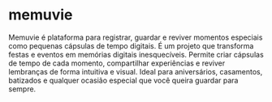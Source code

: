 # memuvie
Memuvie é plataforma para registrar, guardar e reviver momentos especiais como pequenas cápsulas de tempo digitais. É um projeto que transforma festas e eventos em memórias digitais inesquecíveis. Permite criar cápsulas de tempo de cada momento, compartilhar experiências e reviver lembranças de forma intuitiva e visual. Ideal para aniversários, casamentos, batizados e qualquer ocasião especial que você queira guardar para sempre.
